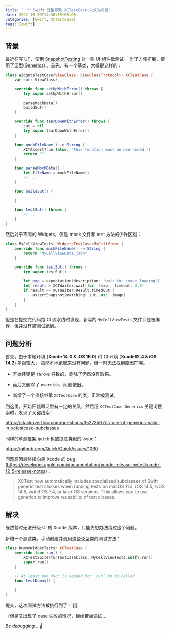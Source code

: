 ```yaml
---
title: "一个 Swift 泛型导致 XCTestCase 失效的问题"
date: 2022-10-09T14:36:15+08:00
categories: [Swift, XCTestCase]
tags: [swift]
---
```


## 背景

最近在写 UT，使用 [SnapshotTesting](https://github.com/pointfreeco/swift-snapshot-testing) 对一些 UI 组件做测试。
为了方便扩展，使用了泛型([Generics](https://docs.swift.org/swift-book/LanguageGuide/Generics.html)) 。首先，有一个基类，大概是这样的：

```swift
class WidgetsTestCase<ViewClass: ViewClassProtocol>: XCTestCase {
    var sut: ViewClass!

    override func setUpWithError() throws {
        try super.setUpWithError()

        parseMockData()
        buildSut()
    }

    override func tearDownWithError() throws {
        sut = nil
        try super.tearDownWithError()
    }

    func mockFileName() -> String {
        XCTAssertTrue(false, "This function must be overrided.")
        return ""
    }

    func parseMockData() {
        let fileName = mockFileName()
        // ...
    }

    func buildSut() {

    }

    func testSut() throws {
        // ...
    }
}
```

然后对于不同的 Widgets，仅是 mock 文件和 test 方法的少许区别：

```swift
class MyCellViewTests: WidgetsTestCase<MyCellView> {
    override func mockFileName() -> String {
        return "MyCellViewData.json"
    }

    override func testSut() throws {
        try super.testSut()

        let exp = expectation(description: "wait for image loading")
        let result = XCTWaiter.wait(for: [exp], timeout: 2.0)
        if result == XCTWaiter.Result.timedOut {
            assertSnapshot(matching: sut, as: .image)
        }
    }
}
```

但是在提交完代码跑 CI 流水线时发现，新写的 `MyCellViewTests` 文件只是被编译，但并没有被测试跑到。

## 问题分析

首先，由于本地环境 (**Xcode 14.0 & iOS 16.0**) 和 CI 环境 (**Xcode12.4 & iOS 14.2**) 差距较大，
虽然本地跑起来没有问题，但一时无法找到原因在哪。

* 开始怀疑是 `throws` 导致的，删除了仍然没有效果。

* 而后又删除了 `override`，问题依旧。

* 新增了一个直接继承 `XCTestCase` 的类，正常被测试。

到这里，开始怀疑跟泛型有一定的关系，然后用 `XCTestCase Generics` 关键词搜索时，发现了关键线索：

https://stackoverflow.com/questions/35273597/is-use-of-generics-valid-in-xctestcase-subclasses

同样的单测框架 `Quick` 也被提过类似的 issue：

https://github.com/Quick/Quick/issues/1060

问题原因最终指向是 Xcode 的 bug (https://developer.apple.com/documentation/xcode-release-notes/xcode-12_5-release-notes)：

> XCTest now automatically includes specialized subclasses of Swift generic test classes when running tests on macOS 11.3, iOS 14.5, tvOS 14.5, watchOS 7.4, or later OS versions. This allows you to use generics to improve reusability of test classes.

## 解决

既然暂时无法升级 CI 的 Xcode 版本，只能先想办法绕过这个问题。

新增一个测试类，手动创建并调用这些泛型类的测试方法：

```swift
class DummyWidgetTests: XCTestCase {
    override func run() {
        XCTestSuite(forTestCaseClass: MyCellViewTests.self).run()
        super.run()
    }

    // At least one func is needed for `run` to be called
    func testDummy() {

    }
}
```

提交，这次测试方法被执行到了！🎉🎉


（但是又出现了 case 失败的情况，继续苦逼调试...

*Be debugging... 🐞*
